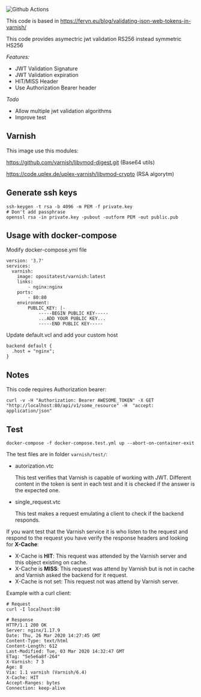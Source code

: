 ![Github Actions](https://github.com/opositatest/varnish-jwt/actions/workflows/test.yml/badge.svg?branch=main)

This code is based in https://feryn.eu/blog/validating-json-web-tokens-in-varnish/

This code provides asymectric jwt validation RS256 instead symmetric HS256  

*Features:*

 - JWT Validation Signature
 - JWT Validation expiration
 - HIT/MISS Header
 - Use Authorization Bearer header

*Todo*
  - Allow multiple jwt validation algorithms
  - Improve test

Varnish
---

This image use this modules:

https://github.com/varnish/libvmod-digest.git  (Base64 utils)

https://code.uplex.de/uplex-varnish/libvmod-crypto (RSA algorytm)


Generate ssh keys
---

```
ssh-keygen -t rsa -b 4096 -m PEM -f private.key
# Don't add passphrase
openssl rsa -in private.key -pubout -outform PEM -out public.pub
```

Usage with docker-compose
---

Modify docker-compose.yml file

```
version: '3.7'
services:
  varnish:
    image: opositatest/varnish:latest
    links:
        - nginx:nginx
    ports:
        - 80:80
    environment:
        PUBLIC_KEY: |-
            -----BEGIN PUBLIC KEY-----
            ...ADD YOUR PUBLIC KEY...
            -----END PUBLIC KEY-----
```

Update default.vcl and add your custom host

```
backend default {
  .host = "nginx";
}
```


Notes
---

This code requires Authorization bearer:

```
curl -v -H "Authorization: Bearer AWESOME_TOKEN" -X GET "http://localhost:80/api/v1/some_resource" -H  "accept: application/json"
```


Test
---

```
docker-compose -f docker-compose.test.yml up --abort-on-container-exit
```
The test files are in folder ```varnish/test/```:
* autorization.vtc

    This test verifies that Varnish is capable of working with JWT. Different content in the token is sent in each test and it is checked if the answer is the expected one.
* single_request.vtc

    This test makes a request emulating a client to check if the backend responds. 

If you want test that the Varnish service it is who listen to the request and respond to the request you have verify the response headers and looking for **X-Cache**:
* X-Cache is **HIT**: This request was attended by the Varnish server and this object existing on cache.
* X-Cache is **MISS**: This request was attend by Varnish but is not in cache and Varnish asked the backend for it request.
* X-Cache is not set: This request not was attend by Varnish server.

Example with a curl client:
```
# Request
curl -I localhost:80

# Response
HTTP/1.1 200 OK
Server: nginx/1.17.9
Date: Thu, 26 Mar 2020 14:27:45 GMT
Content-Type: text/html
Content-Length: 612
Last-Modified: Tue, 03 Mar 2020 14:32:47 GMT
ETag: "5e5e6a8f-264"
X-Varnish: 7 3
Age: 8
Via: 1.1 varnish (Varnish/6.4)
X-Cache: HIT
Accept-Ranges: bytes
Connection: keep-alive
```